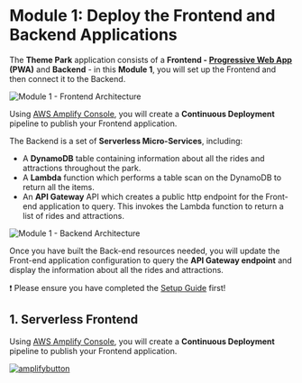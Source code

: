 # Module 1: Deploy the Frontend and Backend Applications 

The **Theme Park** application consists of a **Frontend - [Progressive Web App](https://en.wikipedia.org/wiki/Progressive_web_applications) (PWA)** and **Backend** - in this **Module 1**, you will set up the Frontend and then connect it to the Backend.

![Module 1 - Frontend Architecture](../assets/images/module1-arch.png)

Using [AWS Amplify Console](https://aws.amazon.com/amplify/console/), you will create a **Continuous Deployment** pipeline to publish your Frontend application.

The Backend is a set of **Serverless Micro-Services**, including:

* A **DynamoDB** table containing information about all the rides and attractions throughout the park.
* A **Lambda** function which performs a table scan on the DynamoDB to return all the items.
* An **API Gateway** API which creates a public http endpoint for the Front-end application to query. This invokes the Lambda function to return a list of rides and attractions.

![Module 1 - Backend Architecture](../assets/images/module1-backend-arch.png)

Once you have built the Back-end resources needed, you will update the Front-end application configuration to query the **API Gateway endpoint** and display the information about all the rides and attractions.

:heavy_exclamation_mark: Please ensure you have completed the [Setup Guide](https://modern-apps.aws.job4u.io/en/prerequisites/) first!

## 1. Serverless Frontend

Using [AWS Amplify Console](https://aws.amazon.com/amplify/console/), you will create a **Continuous Deployment** pipeline to publish your Frontend application.

[![amplifybutton](https://oneclick.amplifyapp.com/button.svg)](https://ap-southeast-1.console.aws.amazon.com/amplify/home#/deploy?repo=https://github.com/nnthanh101/sls-app.git)